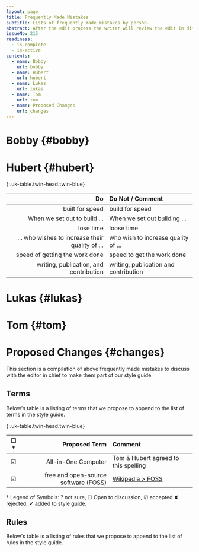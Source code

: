 ```yaml
---
layout: page
title: Frequently Made Mistakes
subtitle: Lists of frequently made mistakes by person.
abstract: After the edit process the writer will review the edit in diff-view and then transfer repeated mistakes into his list of problems in this document. Our preflight check includes for the writer to counter check his writing versus his *Frequently Made Mistakes* list. This ensures growth of the author's skill while reducing the editor's workload and frustration. 
issueNo: 215
readiness:
  - is-complete
  - is-active
contents:
  - name: Bobby
    url: bobby
  - name: Hubert
    url: hubert
  - name: Lukas
    url: lukas
  - name: Tom
    url: tom
  - name: Proposed Changes
    url: changes
---
```




# Bobby {#bobby}


# Hubert {#hubert}

{:.uk-table.twin-head.twin-blue}

| Do | Do Not / Comment  |
|------------------:|:--------------------------------|
| built for speed | build for speed |
| When we set out to build ... | When we set out building ... |
| lose time | loose time |
| ... who wishes to increase their quality of ... | who wish to increase quality of ... |
| speed of getting the work done | speed to get the work done |
| writing, publication, and contribution | writing, publication and contribution |



# Lukas {#lukas}


# Tom {#tom}


# Proposed Changes {#changes}

This section is a compilation of above frequently made mistakes to discuss with the editor in chief to make them part of our style guide.

## Terms

Below's table is a listing of terms that we propose to append to the list of terms in the style guide.


{:.uk-table.twin-head.twin-blue}

| ☐ † | Proposed Term | Comment |
|:---:|------------------:|:--------------------------------|
| ☑ | All-in-One Computer | Tom & Hubert agreed to this spelling |
| ☑ | free and open-source software (FOSS) | [Wikipedia > FOSS](https://en.wikipedia.org/wiki/Free_and_open-source_software) |



† Legend of Symbols: ? not sure, ☐ Open to discussion, ☑ accepted ✘ rejected, ✔ added to style guide.

## Rules

Below's table is a listing of rules that we propose to append to the list of rules in the style guide.



